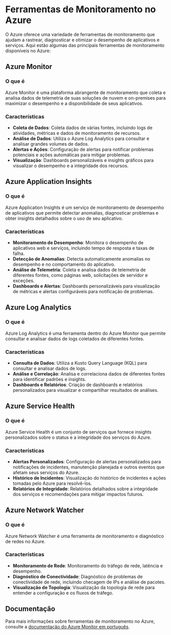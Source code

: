 # Ferramentas de Monitoramento no Azure

O Azure oferece uma variedade de ferramentas de monitoramento que ajudam a rastrear, diagnosticar e otimizar o desempenho de aplicativos e serviços. Aqui estão algumas das principais ferramentas de monitoramento disponíveis no Azure:

## Azure Monitor

### O que é
Azure Monitor é uma plataforma abrangente de monitoramento que coleta e analisa dados de telemetria de suas soluções de nuvem e on-premises para maximizar o desempenho e a disponibilidade de seus aplicativos.

### Características
- **Coleta de Dados**: Coleta dados de várias fontes, incluindo logs de atividades, métricas e dados de monitoramento de recursos.
- **Análise de Dados**: Utiliza o Azure Log Analytics para consultar e analisar grandes volumes de dados.
- **Alertas e Ações**: Configuração de alertas para notificar problemas potenciais e ações automáticas para mitigar problemas.
- **Visualização**: Dashboards personalizáveis e insights gráficos para visualizar o desempenho e a integridade dos recursos.

## Azure Application Insights

### O que é
Azure Application Insights é um serviço de monitoramento de desempenho de aplicativos que permite detectar anomalias, diagnosticar problemas e obter insights detalhados sobre o uso de seu aplicativo.

### Características
- **Monitoramento de Desempenho**: Monitora o desempenho de aplicativos web e serviços, incluindo tempo de resposta e taxas de falha.
- **Detecção de Anomalias**: Detecta automaticamente anomalias no desempenho e no comportamento do aplicativo.
- **Análise de Telemetria**: Coleta e analisa dados de telemetria de diferentes fontes, como páginas web, solicitações de servidor e exceções.
- **Dashboards e Alertas**: Dashboards personalizáveis para visualização de métricas e alertas configuráveis para notificação de problemas.

## Azure Log Analytics

### O que é
Azure Log Analytics é uma ferramenta dentro do Azure Monitor que permite consultar e analisar dados de logs coletados de diferentes fontes.

### Características
- **Consulta de Dados**: Utiliza a Kusto Query Language (KQL) para consultar e analisar dados de logs.
- **Análise e Correlação**: Analisa e correlaciona dados de diferentes fontes para identificar padrões e insights.
- **Dashboards e Relatórios**: Criação de dashboards e relatórios personalizados para visualizar e compartilhar resultados de análises.

## Azure Service Health

### O que é
Azure Service Health é um conjunto de serviços que fornece insights personalizados sobre o status e a integridade dos serviços do Azure.

### Características
- **Alertas Personalizados**: Configuração de alertas personalizados para notificações de incidentes, manutenção planejada e outros eventos que afetam seus serviços do Azure.
- **Histórico de Incidentes**: Visualização do histórico de incidentes e ações tomadas pelo Azure para resolvê-los.
- **Relatórios de Integridade**: Relatórios detalhados sobre a integridade dos serviços e recomendações para mitigar impactos futuros.

## Azure Network Watcher

### O que é
Azure Network Watcher é uma ferramenta de monitoramento e diagnóstico de redes no Azure.

### Características
- **Monitoramento de Rede**: Monitoramento do tráfego de rede, latência e desempenho.
- **Diagnóstico de Conectividade**: Diagnóstico de problemas de conectividade de rede, incluindo checagem de IPs e análise de pacotes.
- **Visualização de Topologia**: Visualização da topologia de rede para entender a configuração e os fluxos de tráfego.

## Documentação

Para mais informações sobre ferramentas de monitoramento no Azure, consulte a [documentação do Azure Monitor em português](https://learn.microsoft.com/pt-br/azure/azure-monitor/overview).

